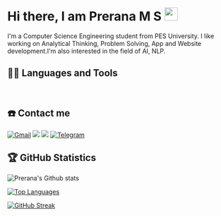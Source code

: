 # Hi there, I am Prerana M S <img src="https://raw.githubusercontent.com/iampavangandhi/iampavangandhi/master/gifs/Hi.gif" width="30px">

I'm a Computer Science Engineering student from PES University. I like working on Analytical Thinking, Problem Solving, App and Website development.I'm also interested in the field of AI, NLP.

## 👨‍💻 Languages and Tools
<a href=""><img alt="" src="https://img.shields.io/badge/JavaScript-F7DF1E?style=for-the-badge&logo=javascript&logoColor=black" /></a>
<a href=""><img alt="" src="https://img.shields.io/badge/Python-3776AB?style=for-the-badge&logo=python&logoColor=white" /></a>
<a href=""><img alt="" src="https://img.shields.io/badge/C-00599C?style=for-the-badge&logo=c&logoColor=white" /></a>
<a href=""><img alt="" src="https://img.shields.io/badge/Java-ED8B00?style=for-the-badge&logo=java&logoColor=white" /></a>
<a href=""><img alt="" src="https://img.shields.io/badge/HTML-239120?style=for-the-badge&logo=html5&logoColor=white" /></a>
<a href=""><img alt="" src="https://img.shields.io/badge/Markdown-000000?style=for-the-badge&logo=markdown&logoColor=white" /></a>
<a href=""><img alt="" src="https://img.shields.io/badge/GitHub-100000?style=for-the-badge&logo=github&logoColor=white" /></a>
<a href=""><img alt="" src="https://img.shields.io/badge/Amazon_AWS-232F3E?style=for-the-badge&logo=amazon-aws&logoColor=white" /></a>
<a href=""><img alt="" src="https://img.shields.io/badge/Arduino_IDE-00979D?style=for-the-badge&logo=arduino&logoColor=white" /></a>
<a href=""><img alt="" src="https://img.shields.io/badge/conda-342B029.svg?&style=for-the-badge&logo=anaconda&logoColor=white" /></a>
<a href=""><img alt="" src="https://img.shields.io/badge/Jupyter-F37626.svg?&style=for-the-badge&logo=Jupyter&logoColor=white" /></a>
<a href=""><img alt="" src="https://img.shields.io/badge/Visual_Studio_Code-0078D4?style=for-the-badge&logo=visual%20studio%20code&logoColor=white" /></a>
<a href=""><img alt="" src="https://img.shields.io/badge/-HTML5-E34F26?style=for-the-badge&logo=visual%20studio%20code&logoColor=white" /></a>
<a href=""><img alt="" src="https://img.shields.io/badge/-CSS3-1572B6?style=for-the-badge&logo=visual%20studio%20code&logoColor=white" /></a>
<a href=""><img alt="" src="https://img.shields.io/badge/-Nodejs-black?style=for-the-badge&logo=visual%20studio%20code&logoColor=white" /></a>
<a href=""><img alt="" src="https://img.shields.io/badge/-MongoDB-black?style=for-the-badge&logo=visual%20studio%20code&logoColor=white" /></a>


## ☎️ Contact me 

<a href = "mailto:preranamsp@gmail.com?subject=From your Github Profile" ><img alt="Gmail" src="https://img.shields.io/badge/Gmail-D14836?style=for-the-badge&logo=gmail&logoColor=white" /></a>
<a href = "https://www.linkedin.com/in/prerana-m-s-087a34214/" ><img src="https://img.shields.io/badge/linkedin%20-%230077B5.svg?&style=for-the-badge&logo=linkedin&logoColor=white"/></a>
<a href = "http://instagram.com/prerana.m.s" ><img src="https://img.shields.io/badge/instagram%20-%23E4405F.svg?&style=for-the-badge&logo=Instagram&logoColor=white"/></a>
<a href="https://t.me/preranams"><img alt="Telegram" src="https://img.shields.io/badge/Telegram-2CA5E0?style=for-the-badge&logo=telegram&logoColor=white" /></a>

## 🏆 GitHub Statistics
![Prerana's Github stats](https://github-readme-stats.vercel.app/api?username=prernams&count_private=true&theme=tokyonight)

[![Top Languages](https://github-readme-stats.vercel.app/api/top-langs/?username=prernams&layout=compact&show_icons=true&theme=tokyonight)](https://github.com/DenverCoder1/github-readme-streak-stats)

[![GitHub Streak](https://github-readme-streak-stats.herokuapp.com/?user=prernams&theme=tokyonight)](https://github.com/DenverCoder1/github-readme-streak-stats)
